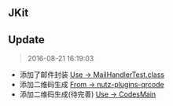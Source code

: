 ## JKit
>

## Update
> 2016-08-21 16:19:03

- 添加了邮件封装 [Use -> MailHandlerTest.class](https://github.com/hocgin/JKit/blob/master/test/MailHandlerTest.java)
- 添加二维码生成 [From -> nutz-plugins-qrcode](https://github.com/nutzam/nutzmore/blob/master/nutz-plugins-qrcode/README.md)
- 添加二维码生成(待完善) [Use -> CodesMain](https://github.com/hocgin/JKit/blob/master/test/local/MailHandlerTest.java)